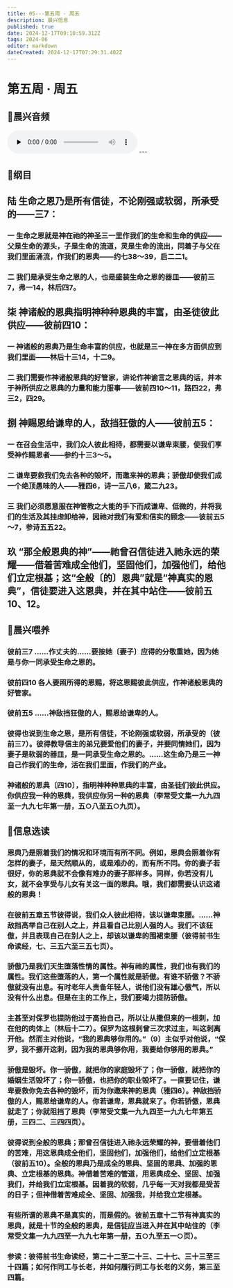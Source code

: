 ```yaml
---
title: 05---第五周 · 周五
description: 晨兴信息
published: true
date: 2024-12-17T09:10:59.312Z
tags: 2024-06
editor: markdown
dateCreated: 2024-12-17T07:29:31.402Z
---
```


# 第五周 · 周五

## 🎵晨兴音频
<audio id="audio" controls="" preload="none">
      <source id="mp3" src="/2024-06/week5/week5day5.mp3">
</audio>
---

## 📖纲目

## 陆    生命之恩乃是所有信徒，不论刚强或软弱，所承受的——三7：

### 一    生命之恩就是神在祂的神圣三一里作我们的生命和生命的供应——父是生命的源头，子是生命的流道，灵是生命的流出，同着子与父在我们里面涌流，作我们的恩典——约七38～39，启二二1。

### 二    我们是承受生命之恩的人，也是盛装生命之恩的器皿——彼前三7，弗一14，林后四7。

## 柒    神诸般的恩典指明神种种恩典的丰富，由圣徒彼此供应——彼前四10：

### 一    神诸般的恩典乃是生命丰富的供应，也就是三一神在多方面供应到我们里面——林后十三14，十二9。

### 二    我们需要作神诸般恩典的好管家，讲论作神谕言之恩典的话，并本于神所供应之恩典的力量和能力服事——彼前四10～11，路四22，弗三2，四29。

## 捌    神赐恩给谦卑的人，敌挡狂傲的人——彼前五5：

### 一    在召会生活中，我们众人彼此相待，都需要以谦卑束腰，使我们享受神作赐恩者——参约十三3～5。

### 二    谦卑要救我们免去各种的毁坏，而邀来神的恩典；骄傲却使我们成一个绝顶愚味的人——雅四6，诗一三八6，箴二九23。

### 三    我们必须愿意服在神管教之大能的手下而成谦卑、低微的，并将我们的生活及其挂虑卸给神，因祂对我们有爱和信实的顾念——彼前五5～7，参诗五五22。

## 玖    “那全般恩典的神”——祂曾召信徒进入祂永远的荣耀——借着苦难成全他们，坚固他们，加强他们，给他们立定根基；这“全般〔的〕恩典”就是“神真实的恩典”，信徒要进入这恩典，并在其中站住——彼前五10、12。

## 📖晨兴喂养

### 彼前三7    ……作丈夫的……要按她〔妻子〕应得的分敬重她，因为她是与你一同承受生命之恩的。

### 彼前四10    各人要照所得的恩赐，将这恩赐彼此供应，作神诸般恩典的好管家。

### 彼前五5    ……神敌挡狂傲的人，赐恩给谦卑的人。

### 彼得也说到生命之恩，是所有信徒，不论刚强或软弱，所承受的（彼前三7）。彼得教导信主的弟兄要爱他们的妻子，并要同情她们，因为妻子是软弱的器皿，是一同承受生命之恩的。……这生命乃是三一神自己作我们的生命，活在我们里面，作我们的产业。

### 神诸般的恩典〔四10〕，指明神种种恩典的丰富，由圣徒们彼此供应。你供应我一种的恩典，我供应你另一种的恩典（李常受文集一九九四至一九九七年第一册，五○八至五○九页）。

## 📖信息选读

### 恩典乃是照着我们的情况和环境而有所不同。例如，恩典会照着你有怎样的妻子，是天然顺从的，或是难办的，而有所不同。你的妻子若很好，你的恩典就不会像有难办的妻子那样多。同样，你若没有儿女，就不会享受与儿女有关这一面的恩典。哦，我们都需要认识这诸般的恩典！

### 在彼前五章五节彼得说，我们众人彼此相待，该以谦卑束腰。……神敌挡高举自己在别人之上，并且看自己比别人强的人。我们不该狂傲，并且表现自己在别人之上，却该以谦卑的围裙束腰（彼得前书生命读经，七、三五六至三五七页）。

### 骄傲乃是我们天生堕落性情的属性。神有祂的属性，我们也有我们的属性。我们这些堕落的人，第一个属性就是骄傲。有谁不骄傲？不骄傲就没有出息。有时老年人责备年轻人，说他们没有雄心傲气，所以没有什么出息。但是在主的工作上，我们要竭力提防骄傲。

### 主甚至对保罗也提防他过于高抬自己，所以让从撒但来的一根刺，加在他的肉体上（林后十二7）。保罗为这根刺曾三次求过主，叫这刺离开他。然而主对他说，“我的恩典够你用的。”（9）主似乎对他说，“保罗，我不挪开这刺，因为我的恩典够你用，我要给你够用的恩典。”

### 骄傲是毁坏。你一骄傲，就把你的家庭毁坏了；你一骄傲，就把你的婚姻生活毁坏了；你一骄傲，也把你的职业毁坏了。一直要记住，谦卑要救你免去各种的毁坏，而为你邀来神的恩典（雅四6）。神敌挡骄傲的人，赐恩给谦卑的人。你若谦卑，恩典就来了。你若骄傲，恩典就走了；你就阻挡了恩典（李常受文集一九九四至一九九七年第五册，三四二、三四四页）。

### 彼得说到全般的恩典；那曾召信徒进入祂永远荣耀的神，要借着他们的苦难，用这恩典成全他们，坚固他们，加强他们，给他们立定根基（彼前五10）。全般的恩典乃是成全的恩典、坚固的恩典、加强的恩典、立定根基的恩典。神借着苦难的管道，用恩典成全、坚固、加强我们，并给我们立定根基。因着我的软弱，几乎每一天对我都是受苦的日子；但神借着苦难成全、坚固、加强我，并给我立定根基。

### 有些所谓的恩典不是真实的，而是假的。彼前五章十二节有神真实的恩典，就是十节的全般的恩典，是信徒应当进入并在其中站住的（李常受文集一九九四至一九九七年第一册，五○九至五一○页）。

### 参读：彼得前书生命读经，第二十二至二十三、二十七、三十三至三十四篇；如何作同工与长老，并如何履行同工与长老的义务，第三至四篇。
<!-- Google tag (gtag.js) -->
<script async src="https://www.googletagmanager.com/gtag/js?id=G-1P8709Z16T"></script>
<script>
  window.dataLayer = window.dataLayer || [];
  function gtag(){dataLayer.push(arguments);}
  gtag('js', new Date());

  gtag('config', 'G-1P8709Z16T');
</script>